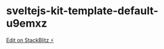 # sveltejs-kit-template-default-u9emxz

[Edit on StackBlitz ⚡️](https://stackblitz.com/edit/sveltejs-kit-template-default-u9emxz)